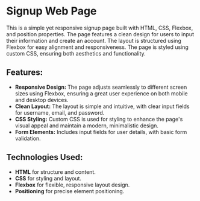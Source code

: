 

# Signup Web Page

This is a simple yet responsive signup page built with HTML, CSS, Flexbox, and position properties. The page features a clean design for users to input their information and create an account. The layout is structured using Flexbox for easy alignment and responsiveness. The page is styled using custom CSS, ensuring both aesthetics and functionality.

## Features:
- **Responsive Design:** The page adjusts seamlessly to different screen sizes using Flexbox, ensuring a great user experience on both mobile and desktop devices.
- **Clean Layout:** The layout is simple and intuitive, with clear input fields for username, email, and password.
- **CSS Styling:** Custom CSS is used for styling to enhance the page's visual appeal and maintain a modern, minimalistic design.
- **Form Elements:** Includes input fields for user details, with basic form validation.

## Technologies Used:
- **HTML** for structure and content.
- **CSS** for styling and layout.
- **Flexbox** for flexible, responsive layout design.
- **Positioning** for precise element positioning.





